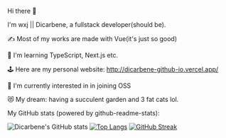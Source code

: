 Hi there 👋 

I'm wxj || Dicarbene, a fullstack developer(should be).

✍ Most of my works are made with Vue(it's just so good)

🚀 I'm learning TypeScript, Next.js etc.

🕹️ Here are my personal website: http://dicarbene-github-io.vercel.app/

👾 I'm currently interested in in joining OSS

😻 My dream: having a succulent garden and 3 fat cats lol.

My GitHub stats (powered by github-readme-stats):

![Dicarbene's GitHub stats](https://github-readme-stats.vercel.app/api?username=Dicarbene&show_icons=true&theme=dracula)
[![Top Langs](https://github-readme-stats.vercel.app/api/top-langs/?username=Dicarbene&theme=dracula&layout=compact&hide=html)](https://github.com/anuraghazra/github-readme-stats)
[![GitHub Streak](http://github-readme-streak-stats.herokuapp.com?user=Dicarbene&theme=dracula&mode=weekly)](https://git.io/streak-stats)
